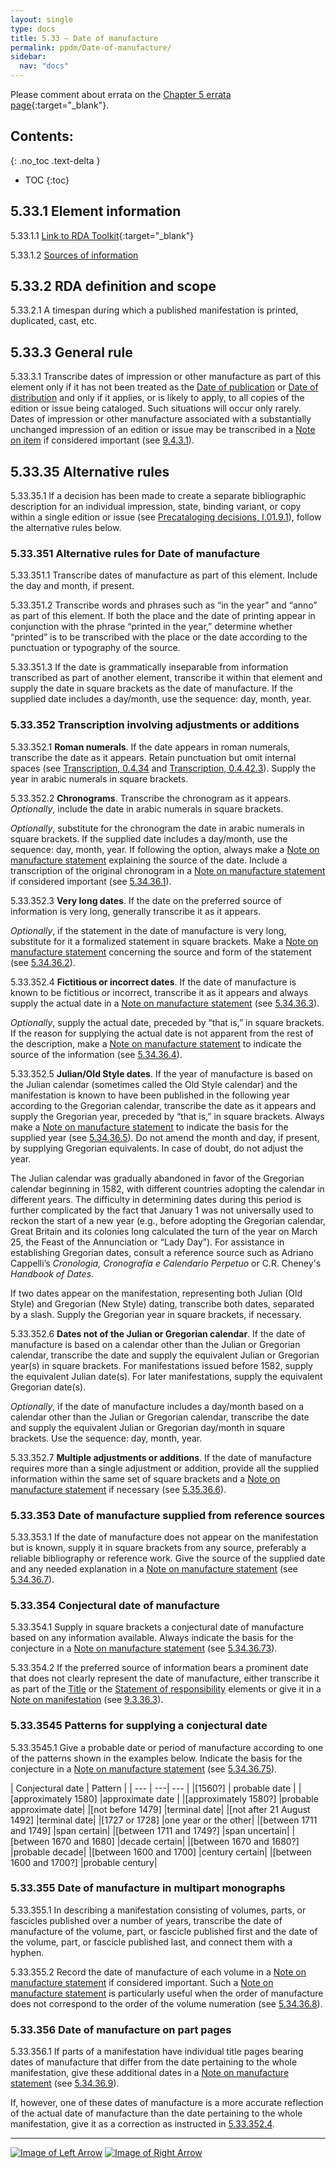 ```yaml
---
layout: single
type: docs
title: 5.33 — Date of manufacture
permalink: ppdm/Date-of-manufacture/
sidebar:
  nav: "docs"
---
```


Please comment about errata on the [Chapter 5 errata page](https://docs.google.com/document/d/14roAt0euvJ-x_AboSVoOcMhDLkXYSk35-btRO8xgKZI/edit#heading=h.prb4m9pxoi2e){:target="_blank"}.

## Contents:
{: .no_toc .text-delta }

- TOC
{:toc}

## 5.33.1 Element information

<a name="5.33.1.1">5.33.1.1</a> [Link to RDA Toolkit](https://beta.rdatoolkit.org/Content/Index?externalId=en-US_ala-f6396d3f-6883-3ad2-84f1-d0714cfd42a0){:target="_blank"}

<a name="5.33.1.2">5.33.1.2</a> [Sources of information](/DCRMR/ppdm/#5011-sources-of-information)

## 5.33.2 RDA definition and scope

<a name="5.33.2.1">5.33.2.1</a> A timespan during which a published manifestation is printed, duplicated, cast, etc.

## 5.33.3 General rule

<a name="5.33.3.1">5.33.3.1</a> Transcribe dates of impression or other manufacture as part of this element only if it has not been treated as the [Date of publication](/DCRMR/ppdm/Date-of-publication/) or [Date of distribution](/DCRMR/ppdm/Date-of-distribution/) and only if it applies, or is likely to apply, to all copies of the edition or issue being cataloged. Such situations will occur only rarely. Dates of impression or other manufacture associated with a substantially unchanged impression of an edition or issue may be transcribed in a [Note on item](/DCRMR/additional-notes/Note-on-item/) if considered important (see [9.4.3.1](/DCRMR/additional-notes/Note-on-item/#9.4.3.1)).

## 5.33.35 Alternative rules

<a name="5.33.35.1">5.33.35.1</a> If a decision has been made to create a separate bibliographic description for an individual impression, state, binding variant, or copy within a single edition or issue (see [Precataloging decisions, I.01.9.1](/DCRMR/introduction/#I.01.9.1)), follow the alternative rules below.

### 5.33.351 Alternative rules for Date of manufacture

<a name="5.33.351.1">5.33.351.1</a> Transcribe dates of manufacture as part of this element. Include the day and month, if present.

<a name="5.33.351.2">5.33.351.2</a> Transcribe words and phrases such as “in the year” and “anno” as part of this element. If both the place and the date of printing appear in conjunction with the phrase “printed in the year,” determine whether “printed” is to be transcribed with the place or the date according to the punctuation or typography of the source.

<a name="5.33.351.3">5.33.351.3</a> If the date is grammatically inseparable from information transcribed as part of another element, transcribe it within that element and supply the date in square brackets as the date of manufacture. If the supplied date includes a day/month, use the sequence: day, month, year.

###  5.33.352 Transcription involving adjustments or additions

<a name="5.33.352.1">5.33.352.1</a> **Roman numerals**. If the date appears in roman numerals, transcribe the date as it appears. Retain punctuation but omit internal spaces (see [Transcription, 0.4.34](/DCRMR/general-rules/Transcription/#0434-punctuation-within-roman-numerals) and [Transcription, 0.4.42.3](/DCRMR/general-rules/Transcription/#0.4.42.3)).  Supply the year in arabic numerals in square brackets.

<a name="5.33.352.2">5.33.352.2</a> **Chronograms**. Transcribe the chronogram as it appears. *Optionally*, include the date in arabic numerals in square brackets.

*Optionally*, substitute for the chronogram the date in arabic numerals in square brackets. If the supplied date includes a day/month, use the sequence: day, month, year. If following the option, always make a [Note on manufacture statement](/DCRMR/ppdm/Note-on-manufacture-statement/) explaining the source of the date. Include a transcription of the original chronogram in a [Note on manufacture statement](/DCRMR/ppdm/Note-on-manufacture-statement/) if considered important (see [5.34.36.1](/DCRMR/ppdm/Note-on-manufacture-statement/#5.34.36.1)).

<a name="5.33.352.3">5.33.352.3</a> **Very long dates**. If the date on the preferred source of information is very long, generally transcribe it as it appears. 

*Optionally*, if the statement in the date of manufacture is very long, substitute for it a formalized statement in square brackets. Make a [Note on manufacture statement](/DCRMR/ppdm/Note-on-manufacture-statement/) concerning the source and form of the statement (see [5.34.36.2](/DCRMR/ppdm/Note-on-manufacture-statement/#5.34.36.2)).

<a name="5.33.352.4">5.33.352.4</a> **Fictitious or incorrect dates**. If the date of manufacture is known to be fictitious or incorrect, transcribe it as it appears and always supply the actual date in a [Note on manufacture statement](/DCRMR/ppdm/Note-on-manufacture-statement/) (see [5.34.36.3](/DCRMR/ppdm/Note-on-manufacture-statement/#5.34.36.3)).

*Optionally*, supply the actual date, preceded by “that is,” in square brackets.  If the reason for supplying the actual date is not apparent from the rest of the description, make a [Note on manufacture statement](/DCRMR/ppdm/Note-on-manufacture-statement/) to indicate the source of the information (see [5.34.36.4](/DCRMR/ppdm/Note-on-manufacture-statement/#5.34.36.4)).

<a name="5.33.352.5">5.33.352.5</a> **Julian/Old Style dates**. If the year of manufacture is based on the Julian calendar (sometimes called the Old Style calendar) and the manifestation is known to have been published in the following year according to the Gregorian calendar, transcribe the date as it appears and supply the Gregorian year, preceded by “that is,” in square brackets.  Always make a [Note on manufacture statement](/DCRMR/ppdm/Note-on-manufacture-statement/) to indicate the basis for the supplied year (see [5.34.36.5](/DCRMR/ppdm/Note-on-manufacture-statement/#5.34.36.5)). Do not amend the month and day, if present, by supplying Gregorian equivalents. In case of doubt, do not adjust the year.

The Julian calendar was gradually abandoned in favor of the Gregorian calendar beginning in 1582, with different countries adopting the calendar in different years. The difficulty in determining dates during this period is further complicated by the fact that January 1 was not universally used to reckon the start of a new year (e.g., before adopting the Gregorian calendar, Great Britain and its colonies long calculated the turn of the year on March 25, the Feast of the Annunciation or “Lady Day”). For assistance in establishing Gregorian dates, consult a reference source such as Adriano Cappelli’s *Cronologia, Cronografia e Calendario Perpetuo* or C.R. Cheney's *Handbook of Dates*.

If two dates appear on the manifestation, representing both Julian (Old Style) and Gregorian (New Style) dating, transcribe both dates, separated by a slash. Supply the Gregorian year in square brackets, if necessary.

<a name="5.33.352.6">5.33.352.6</a> **Dates not of the Julian or Gregorian calendar**.  If the date of manufacture is based on a calendar other than the Julian or Gregorian calendar, transcribe the date and supply the equivalent Julian or Gregorian year(s) in square brackets.  For manifestations issued before 1582, supply the equivalent Julian date(s). For later manifestations, supply the equivalent Gregorian date(s).

*Optionally*, if the date of manufacture includes a day/month based on a calendar other than the Julian or Gregorian calendar, transcribe the date and supply the equivalent Julian or Gregorian day/month in square brackets. Use the sequence: day, month, year.

<a name="5.33.352.7">5.33.352.7</a> **Multiple adjustments or additions**. If the date of manufacture requires more than a single adjustment or addition, provide all the supplied information within the same set of square brackets and a [Note on manufacture statement](/DCRMR/ppdm/Note-on-manufacture-statement/) if necessary (see [5.35.36.6](/DCRMR/ppdm/Note-on-manufacture-statement/#5.35.36.6)).

### 5.33.353 Date of manufacture supplied from reference sources

<a name="5.33.353.1">5.33.353.1</a> If the date of manufacture does not appear on the manifestation but is known, supply it in square brackets from any source, preferably a reliable bibliography or reference work. Give the source of the supplied date and any needed explanation in a [Note on manufacture statement](/DCRMR/ppdm/Note-on-manufacture-statement/) (see [5.34.36.7](/DCRMR/ppdm/Note-on-manufacture-statement/#5.34.36.7)).

### 5.33.354 Conjectural date of manufacture

<a name="5.33.354.1">5.33.354.1</a> Supply in square brackets a conjectural date of manufacture based on any information available. Always indicate the basis for the conjecture in a [Note on manufacture statement](/DCRMR/ppdm/Note-on-manufacture-statement/) (see [5.34.36.73](/DCRMR/ppdm/Note-on-manufacture-statement/#5.34.36.73)).

<a name="5.33.354.2">5.33.354.2</a> If the preferred source of information bears a prominent date that does not clearly represent the date of manufacture, either transcribe it as part of the [Title](/DCRMR/title/) or the [Statement of responsibility](/DCRMR/sor/) elements or give it in a [Note on manifestation](/DCRMR/additional-notes/Note-on-manifestation/) (see [9.3.36.3](/DCRMR/additional-notes/Note-on-manifestation/#9.3.36.3)).

### 5.33.3545 Patterns for supplying a conjectural date

<a name="5.33.3545.1">5.33.3545.1</a> Give a probable date or period of manufacture according to one of the patterns shown in the examples below. Indicate the basis for the conjecture in a [Note on manufacture statement](/DCRMR/ppdm/Note-on-manufacture-statement/) (see [5.34.36.75](/DCRMR/ppdm/Note-on-manufacture-statement/#5.34.36.75)).

| Conjectural date | Pattern |
| --- | ---| --- |
|[1560?]	| probable date | 
|[approximately 1580] |approximate date | 
|[approximately 1580?] |probable approximate date|
|[not before 1479] |terminal date|
|[not after 21 August 1492]	|terminal date|
|[1727 or 1728] |one year or the other|
|[between 1711 and 1749] |span certain|
|[between 1711 and 1749?] |span uncertain|
|[between 1670 and 1680] |decade certain|
|[between 1670 and 1680?] |probable decade|
|[between 1600 and 1700] |century certain|
|[between 1600 and 1700?] |probable century|

### 5.33.355 Date of manufacture in multipart monographs

<a name="5.33.355.1">5.33.355.1</a> In describing a manifestation consisting of volumes, parts, or fascicles published over a number of years, transcribe the date of manufacture of the volume, part, or fascicle published first and the date of the volume, part, or fascicle published last, and connect them with a hyphen.

<a name="5.33.355.2">5.33.355.2</a> Record the date of manufacture of each volume in a [Note on manufacture statement](/DCRMR/ppdm/Note-on-manufacture-statement/) if considered important. Such a [Note on manufacture statement](/DCRMR/ppdm/Note-on-manufacture-statement/) is particularly useful when the order of manufacture does not correspond to the order of the volume numeration (see [5.34.36.8](/DCRMR/ppdm/Note-on-manufacture-statement/#5.34.36.8)).

### 5.33.356 Date of manufacture on part pages

<a name="5.33.356.1">5.33.356.1</a> If parts of a manifestation have individual title pages bearing dates of manufacture that differ from the date pertaining to the whole manifestation, give these additional dates in a [Note on manufacture statement](/DCRMR/ppdm/Note-on-manufacture-statement/) (see [5.34.36.9](/DCRMR/ppdm/Note-on-manufacture-statement/#5.34.36.9)). 

If, however, one of these dates of manufacture is a more accurate reflection of the actual date of manufacture than the date pertaining to the whole manifestation, give it as a correction as instructed in [5.33.352.4](#5.33.352.4).

---

[![Image of Left Arrow](https://rbms-bsc.github.io/DCRMR/assets/pictures/navigation/Arrow_Left.png "5.325 — Parallel name of manufacturer")](/DCRMR/ppdm/Parallel-name-of-manufacturer/) [![Image of Right Arrow](https://rbms-bsc.github.io/DCRMR/assets/pictures/navigation/Arrow_Right.png "5.34 — Note on manufacture statement")](/DCRMR/ppdm/Note-on-manufacture-statement/)